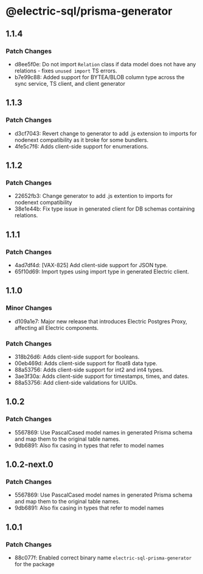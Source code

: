 # @electric-sql/prisma-generator

## 1.1.4

### Patch Changes

- d8ee5f0e: Do not import `Relation` class if data model does not have any relations - fixes `unused import` TS errors.
- b7e99c88: Added support for BYTEA/BLOB column type across the sync service, TS client, and client generator

## 1.1.3

### Patch Changes

- d3cf7043: Revert change to generator to add .js extension to imports for nodenext compatibility as it broke for some bundlers.
- 4fe5c7f6: Adds client-side support for enumerations.

## 1.1.2

### Patch Changes

- 22652fb3: Change generator to add .js extention to imports for nodenext compatibility
- 38e1e44b: Fix type issue in generated client for DB schemas containing relations.

## 1.1.1

### Patch Changes

- 4ad7df4d: [VAX-825] Add client-side support for JSON type.
- 65f10d69: Import types using import type in generated Electric client.

## 1.1.0

### Minor Changes

- d109a1e7: Major new release that introduces Electric Postgres Proxy, affecting all Electric components.

### Patch Changes

- 318b26d6: Adds client-side support for booleans.
- 00eb469d: Adds client-side support for float8 data type.
- 88a53756: Adds client-side support for int2 and int4 types.
- 3ae3f30a: Adds client-side support for timestamps, times, and dates.
- 88a53756: Add client-side validations for UUIDs.

## 1.0.2

### Patch Changes

- 5567869: Use PascalCased model names in generated Prisma schema and map them to the original table names.
- 9db6891: Also fix casing in types that refer to model names

## 1.0.2-next.0

### Patch Changes

- 5567869: Use PascalCased model names in generated Prisma schema and map them to the original table names.
- 9db6891: Also fix casing in types that refer to model names

## 1.0.1

### Patch Changes

- 88c077f: Enabled correct binary name `electric-sql-prisma-generator` for the package
